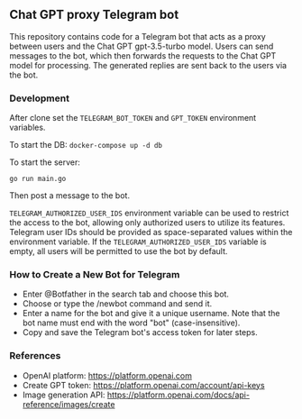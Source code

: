 ## Chat GPT proxy Telegram bot
This repository contains code for a Telegram bot that acts as a proxy between users and the Chat GPT gpt-3.5-turbo model.
Users can send messages to the bot, which then forwards the requests to the Chat GPT model for processing.
The generated replies are sent back to the users via the bot.

### Development
After clone set the `TELEGRAM_BOT_TOKEN` and `GPT_TOKEN` environment variables.

To start the DB:
`docker-compose up -d db`

To start the server:
```
go run main.go
```
Then post a message to the bot.

`TELEGRAM_AUTHORIZED_USER_IDS` environment variable can be used to restrict the access to the bot, allowing only authorized users to utilize its features.
Telegram user IDs should be provided as space-separated values within the environment variable. 
If the `TELEGRAM_AUTHORIZED_USER_IDS` variable is empty, all users will be permitted to use the bot by default.

### How to Create a New Bot for Telegram
- Enter @Botfather in the search tab and choose this bot.
- Choose or type the /newbot command and send it.
- Enter a name for the bot and give it a unique username. Note that the bot name must end with the word "bot" (case-insensitive).
- Copy and save the Telegram bot's access token for later steps.

### References
- OpenAI platform: https://platform.openai.com
- Create GPT token: https://platform.openai.com/account/api-keys
- Image generation API: https://platform.openai.com/docs/api-reference/images/create